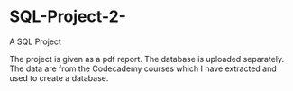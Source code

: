 # SQL-Project-2-
A SQL Project 

The project is given as a pdf report. The database is uploaded separately. The data are from the Codecademy courses which I have extracted and used to create a database. 
